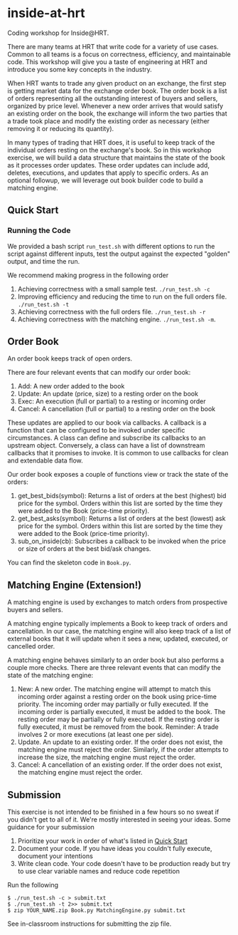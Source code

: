 # inside-at-hrt
Coding workshop for Inside@HRT.

There are many teams at HRT that write code for a variety of use cases. Common to all teams is a focus on correctness, efficiency, and maintainable code.
This workshop will give you a taste of engineering at HRT and introduce you some key concepts in the industry.

When HRT wants to trade any given product on an exchange, the first step is getting market data for the exchange order book. The order book is a list of orders representing all the outstanding interest of buyers and sellers, organized by price level. Whenever a new order arrives that would satisfy an existing order on the book, the exchange will inform the two parties that a trade took place and modify the existing order as necessary (either removing it or reducing its quantity).

In many types of trading that HRT does, it is useful to keep track of the individual orders resting on the exchange's book. So in this workshop exercise, we will build a data structure that maintains the state of the book as it processes order updates. These order updates can include add, deletes, executions, and updates that apply to specific orders. As an optional followup, we will leverage out book builder code to build a matching engine. 

## Quick Start
### Running the Code
We provided a bash script `run_test.sh` with different options to run the script against different inputs, test the output against the expected "golden" output, and time the run.

We recommend making progress in the following order
1. Achieving correctness with a small sample test. `./run_test.sh -c`
1. Improving efficiency and reducing the time to run on the full orders file. `./run_test.sh -t`
1. Achieving correctness with the full orders file. `./run_test.sh -r`
1. Achieving correctness with the matching engine. `./run_test.sh -m`.

## Order Book
An order book keeps track of open orders. 

There are four relevant events that can modify our order book: 
1. Add: A new order added to the book
1. Update: An update (price, size) to a resting order on the book
1. Exec: An execution (full or partial) to a resting or incoming order 
1. Cancel: A cancellation (full or partial) to a resting order on the book

These updates are applied to our book via callbacks. A callback is a function that can be configured to be invoked under specific circumstances.
A class can define and subscribe its callbacks to an upstream object. Conversely, a class can have a list of downstream callbacks that it promises to invoke.
It is common to use callbacks for clean and extendable data flow.

Our order book exposes a couple of functions view or track the state of the orders:
1. get_best_bids(symbol): Returns a list of orders at the best (highest) bid price for the symbol. Orders within this list are sorted by the time they were added to the Book (price-time priority).
1. get_best_asks(symbol): Returns a list of orders at the best (lowest) ask price for the symbol. Orders within this list are sorted by the time they were added to the Book (price-time priority).
1. sub_on_inside(cb): Subscribes a callback to be invoked when the price or size of orders at the best bid/ask changes.


You can find the skeleton code in `Book.py`. 



## Matching Engine (Extension!)
A matching engine is used by exchanges to match orders from prospective buyers and sellers.

A matching engine typically implements a Book to keep track of orders and cancellation. In our case, the matching engine will also keep track of a list of external books that it will update when it sees a new, updated, executed, or cancelled order.


A matching engine behaves similarly to an order book but also performs a couple more checks.
There are three relevant events that can modify the state of the matching engine:
1. New: A new order. The matching engine will attempt to match this incoming order against a resting order on the book using price-time priority. The incoming order may partially or fully executed. If the incoming order is partially executed, it must be added to the book. The resting order may be partially or fully executed. If the resting order is fully executed, it must be removed from the book. Reminder: A trade involves 2 or more executions (at least one per side). 
2. Update. An update to an existing order. If the order does not exist, the matching engine must reject the order. Similarly, if the order attempts to increase the size, the matching engine must reject the order.
3. Cancel: A cancellation of an existing order. If the order does not exist, the matching engine must reject the order.

## Submission
This exercise is not intended to be finished in a few hours so no sweat if you didn't get to all of it. We're mostly interested in seeing your ideas.
Some guidance for your submission
1. Prioritize your work in order of what's listed in [Quick Start](#quick-start)
1. Document your code. If you have ideas you couldn't fully execute, document your intentions
1. Write clean code. Your code doesn't have to be production ready but try to use clear variable names and reduce code repetition


Run the following
```
$ ./run_test.sh -c > submit.txt
$ ./run_test.sh -t 2>> submit.txt
$ zip YOUR_NAME.zip Book.py MatchingEngine.py submit.txt
```

See in-classroom instructions for submitting the zip file.
